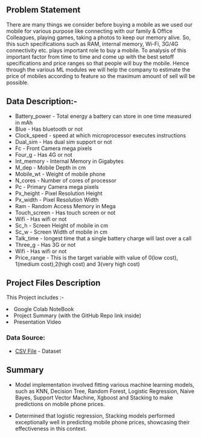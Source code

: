 ## Problem Statement

There are many things we consider before buying a mobile as we used our mobile for
various purpose like connecting with our family & Office Colleagues, playing games,
taking a photos to keep our memory alive. So, this such specifications such as RAM,
internal memory, Wi-Fi, 3G/4G connectivity etc. plays important role to buy a
mobile. To analysis of this important factor from time to time and come up with the
best setoff specifications and price ranges so that people will buy the mobile. Hence
through the various ML modules we will help the company to estimate the price of
mobiles according to feature so the maximum amount of sell will be possible.


## Data Description:-


- Battery_power - Total energy a battery can store in one time measured in mAh
- Blue - Has bluetooth or not
- Clock_speed - speed at which microprocessor executes instructions
- Dual_sim - Has dual sim support or not
- Fc - Front Camera mega pixels
- Four_g - Has 4G or not
- Int_memory - Internal Memory in Gigabytes
- M_dep - Mobile Depth in cm
- Mobile_wt - Weight of mobile phone
- N_cores - Number of cores of processor
- Pc - Primary Camera mega pixels
- Px_height - Pixel Resolution Height
- Px_width - Pixel Resolution Width
- Ram - Random Access Memory in Mega
- Touch_screen - Has touch screen or not
- Wifi - Has wifi or not
- Sc_h - Screen Height of mobile in cm
- Sc_w - Screen Width of mobile in cm
- Talk_time - longest time that a single battery charge will last over a call
- Three_g - Has 3G or not
- Wifi - Has wifi or not
- Price_range - This is the target variable with value of 0(low cost), 1(medium
cost),2(high cost) and 3(very high cost)


##  Project Files Description

<p>This Project includes :-
  <li>Google Colab NoteBook</li>
  <li>Project Summary (with the GitHub Repo link inside)</li>
  <li>Presentation Video</li>
</p>


### Data Source:
- [CSV File](https://drive.google.com/file/d/1q9yDfAOLyBu84NxIQ38eZE-luum_3uGr/view?usp=drive_link) - Dataset 
  
## Summary 
- Model implementation involved fitting various machine learning models, such as KNN, Decision Tree, Random Forest, Logistic Regression, Naive Bayes, Support Vector Machine, Xgboost and Stacking to make predictions on mobile phone prices. 

- Determined that logistic regression, Stacking models performed exceptionally well in predicting mobile phone prices, showcasing their effectiveness in this context. 
